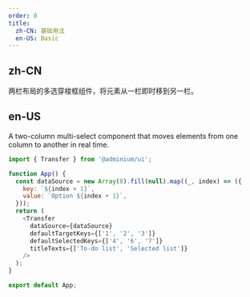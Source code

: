 ```yaml
---
order: 0
title:
  zh-CN: 基础用法
  en-US: Basic
---
```


## zh-CN

两栏布局的多选穿梭框组件，将元素从一栏即时移到另一栏。

## en-US

A two-column multi-select component that moves elements from one column to another in real time.

```js
import { Transfer } from '@adminium/ui';

function App() {
  const dataSource = new Array(8).fill(null).map((_, index) => ({
    key: `${index + 1}`,
    value: `Option ${index + 1}`,
  }));
  return (
    <Transfer
      dataSource={dataSource}
      defaultTargetKeys={['1', '2', '3']}
      defaultSelectedKeys={['4', '6', '7']}
      titleTexts={['To-do list', 'Selected list']}
    />
  );
}

export default App;
```
